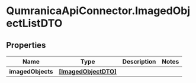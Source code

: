 # QumranicaApiConnector.ImagedObjectListDTO

## Properties

Name | Type | Description | Notes
------------ | ------------- | ------------- | -------------
**imagedObjects** | [**[ImagedObjectDTO]**](ImagedObjectDTO.md) |  | 


